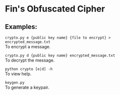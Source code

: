 # Fin's Obfuscated Cipher
## Examples:  
```crypto.py e {public key name} {file to encrypt} > encrypted_message.txt```  
 To encrypt a message.
  
```crypto.py d {public key name} encrypted_message.txt```  
To decrypt the message.

```python crypto [e|d] -h```  
To view help.

```keygen.py```  
To generate a keypair.
